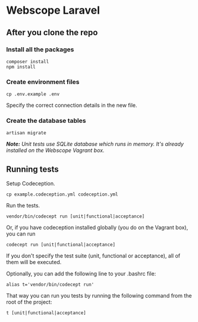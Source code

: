 # Webscope Laravel

## After you clone the repo

### Install all the packages

    composer install
    npm install
    
### Create environment files

    cp .env.example .env
    
Specify the correct connection details in the new file.

### Create the database tables

    artisan migrate

_**Note:** Unit tests use SQLite database which runs in memory. It's already installed on the Webscope Vagrant box._
    
## Running tests

Setup Codeception.

    cp example.codeception.yml codeception.yml

Run the tests.

    vendor/bin/codecept run [unit|functional|acceptance]
    
Or, if you have codeception installed globally (you do on the Vagrant box), you can run

    codecept run [unit|functional|acceptance]
    
If you don't specify the test suite (unit, functional or acceptance), all of them will be executed.

Optionally, you can add the following line to your .bashrc file:

    alias t='vendor/bin/codecept run'
    
That way you can run you tests by running the following command from the root of the project:

    t [unit|functional|acceptance]
    
